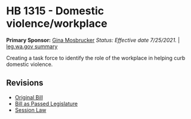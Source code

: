 # HB 1315 - Domestic violence/workplace
**Primary Sponsor:** [Gina Mosbrucker](/person/leg/gina.mosbrucker.md)
*Status: Effective date 7/25/2021.* | [leg.wa.gov summary](https://app.leg.wa.gov/billsummary?BillNumber=1315&Year=2021)

Creating a task force to identify the role of the workplace in helping curb domestic violence.

## Revisions
* [Original Bill](1/)
* [Bill as Passed Legislature](1/)
* [Session Law](1/)